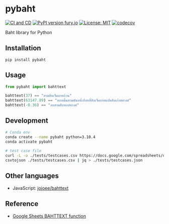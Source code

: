 # pybaht

[![CI and CD](https://github.com/jojoee/pybaht/actions/workflows/continuous-integration.yml/badge.svg?branch=master)](https://github.com/jojoee/pybaht/actions/workflows/continuous-integration.yml)
[![PyPI version fury.io](https://badge.fury.io/py/pybaht.svg)](https://pypi.python.org/pypi/pybaht/)
[![License: MIT](https://img.shields.io/badge/License-MIT-yellow.svg)](https://opensource.org/licenses/MIT)
[![codecov](https://codecov.io/gh/jojoee/pybaht/branch/master/graph/badge.svg)](https://codecov.io/gh/jojoee/pybaht)

Baht library for Python

## Installation

```
pip install pybaht
```

## Usage

```python
from pybaht import bahttext

bahttext(37) == "สามสิบเจ็ดบาทถ้วน"
bahttext(63147.89) == "หกหมื่นสามพันหนึ่งร้อยสี่สิบเจ็ดบาทแปดสิบเก้าสตางค์"
bahttext(-0.36) == "ลบสามสิบหกสตางค์"
```

## Development

```bash
# Conda env
conda create --name pybaht python=3.10.4
conda activate pybaht
 
# test case file
curl -L -o ./tests/testcases.csv https://docs.google.com/spreadsheets/d/e/2PACX-1vTb8PIKzgo07rn9UpcjqE0YrdMAmf4fyDbL2plUieLCyrn_5O3vDvece7UfkaArWQLUSsaw92jVpY_z/pub?gid=0&single=true&output=csv
csvtojson ./tests/testcases.csv | jq > ./tests/testcases.json
```

## Other languages
- JavaScript: [jojoee/bahttext](https://github.com/jojoee/bahttext)

## Reference
- [Google Sheets BAHTTEXT function](https://support.google.com/docs/answer/9982303?hl=en)
